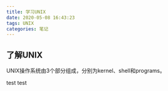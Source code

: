 ```yaml
---
title: 学习UNIX
date: 2020-05-08 16:43:23
tags: UNIX
categories: 笔记
---
```


## 了解UNIX

UNIX操作系统由3个部分组成，分别为kernel、shell和programs。



test test